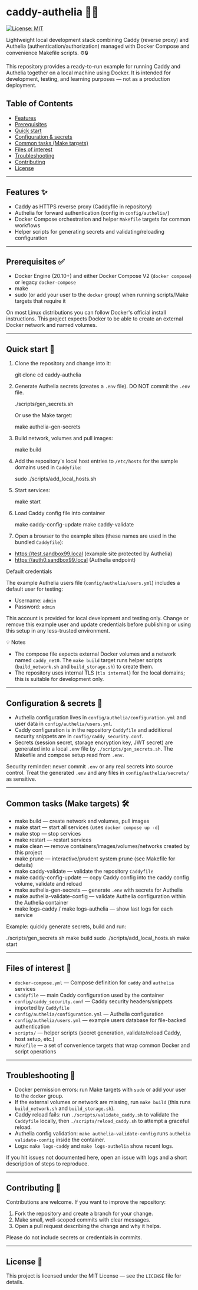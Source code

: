 
# caddy-authelia 🚦🔐

[![License: MIT](https://img.shields.io/badge/License-MIT-yellow.svg)](LICENSE)

Lightweight local development stack combining Caddy (reverse proxy) and Authelia (authentication/authorization) managed with Docker Compose and convenience Makefile scripts. ⚙️🔒

This repository provides a ready-to-run example for running Caddy and Authelia together on a local machine using Docker. It is intended for development, testing, and learning purposes — not as a production deployment.

## Table of Contents

- [Features](#features)
- [Prerequisites](#prerequisites)
- [Quick start](#quick-start)
- [Configuration & secrets](#configuration--secrets)
- [Common tasks (Make targets)](#common-tasks-make-targets)
- [Files of interest](#files-of-interest)
- [Troubleshooting](#troubleshooting)
- [Contributing](#contributing)
- [License](#license)

---

## Features ✨

- Caddy as HTTPS reverse proxy (Caddyfile in repository)
- Authelia for forward authentication (config in `config/authelia/`)
- Docker Compose orchestration and helper `Makefile` targets for common workflows
- Helper scripts for generating secrets and validating/reloading configuration

---

## Prerequisites ✅

- Docker Engine (20.10+) and either Docker Compose V2 (`docker compose`) or legacy `docker-compose`
- make
- sudo (or add your user to the `docker` group) when running scripts/Make targets that require it

On most Linux distributions you can follow Docker's official install instructions. This project expects Docker to be able to create an external Docker network and named volumes.

---

## Quick start 🚀

1. Clone the repository and change into it:

   git clone <your-repo-url>
   cd caddy-authelia

2. Generate Authelia secrets (creates a `.env` file). DO NOT commit the `.env` file.

   ./scripts/gen_secrets.sh

   Or use the Make target:

   make authelia-gen-secrets

3. Build network, volumes and pull images:

   make build

4. Add the repository's local host entries to `/etc/hosts` for the sample domains used in `Caddyfile`:

   sudo ./scripts/add_local_hosts.sh

5. Start services:

   make start

6. Load Caddy config file into container

   make caddy-config-update
   make caddy-validate

7. Open a browser to the example sites (these names are used in the bundled `Caddyfile`):

- https://test.sandbox99.local (example site protected by Authelia)
- https://auth0.sandbox99.local (Authelia endpoint)

Default credentials

The example Authelia users file (`config/authelia/users.yml`) includes a default user for testing:

- Username: `admin`
- Password: `admin`

This account is provided for local development and testing only. Change or remove this example user and update credentials before publishing or using this setup in any less-trusted environment.


💡 Notes
- The compose file expects external Docker volumes and a network named `caddy_net0`. The `make build` target runs helper scripts (`build_network.sh` and `build_storage.sh`) to create them.
- The repository uses internal TLS (`tls internal`) for the local domains; this is suitable for development only.

---

## Configuration & secrets 🔑

- Authelia configuration lives in `config/authelia/configuration.yml` and user data in `config/authelia/users.yml`.
- Caddy configuration is in the repository `Caddyfile` and additional security snippets are in `config/caddy_security.conf`.
- Secrets (session secret, storage encryption key, JWT secret) are generated into a local `.env` file by `./scripts/gen_secrets.sh`. The Makefile and compose setup read from `.env`.

Security reminder: never commit `.env` or any real secrets into source control. Treat the generated `.env` and any files in `config/authelia/secrets/` as sensitive.

---

## Common tasks (Make targets) 🛠️

- make build — create network and volumes, pull images
- make start — start all services (uses `docker compose up -d`)
- make stop — stop services
- make restart — restart services
- make clean — remove containers/images/volumes/networks created by this project
- make prune — interactive/prudent system prune (see Makefile for details)
- make caddy-validate — validate the repository `Caddyfile`
- make caddy-config-update — copy Caddy config into the caddy config volume, validate and reload
- make authelia-gen-secrets — generate `.env` with secrets for Authelia
- make authelia-validate-config — validate Authelia configuration within the Authelia container
- make logs-caddy / make logs-authelia — show last logs for each service

Example: quickly generate secrets, build and run:

   ./scripts/gen_secrets.sh
   make build
   sudo ./scripts/add_local_hosts.sh
   make start

---

## Files of interest 📂

- `docker-compose.yml` — Compose definition for `caddy` and `authelia` services
- `Caddyfile` — main Caddy configuration used by the container
- `config/caddy_security.conf` — Caddy security headers/snippets imported by `Caddyfile`
- `config/authelia/configuration.yml` — Authelia configuration
- `config/authelia/users.yml` — example users database for file-backed authentication
- `scripts/` — helper scripts (secret generation, validate/reload Caddy, host setup, etc.)
- `Makefile` — a set of convenience targets that wrap common Docker and script operations

---

## Troubleshooting 🐞

- Docker permission errors: run Make targets with `sudo` or add your user to the `docker` group.
- If the external volumes or network are missing, run `make build` (this runs `build_network.sh` and `build_storage.sh`).
- Caddy reload fails: run `./scripts/validate_caddy.sh` to validate the `Caddyfile` locally, then `./scripts/reload_caddy.sh` to attempt a graceful reload.
- Authelia config validation: `make authelia-validate-config` runs `authelia validate-config` inside the container.
- Logs: `make logs-caddy` and `make logs-authelia` show recent logs.

If you hit issues not documented here, open an issue with logs and a short description of steps to reproduce.

---

## Contributing 🤝

Contributions are welcome. If you want to improve the repository:

1. Fork the repository and create a branch for your change.
2. Make small, well-scoped commits with clear messages.
3. Open a pull request describing the change and why it helps.

Please do not include secrets or credentials in commits.

---

## License 📄

This project is licensed under the MIT License — see the `LICENSE` file for details.
